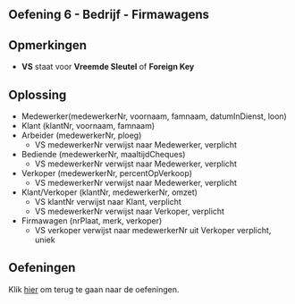 ## Oefening 6 - Bedrijf - Firmawagens

## Opmerkingen
- **VS** staat voor **Vreemde Sleutel** of **Foreign Key**

## Oplossing
- Medewerker(medewerkerNr, voornaam, famnaam, datumInDienst, loon)​
- Klant (klantNr, voornaam, famnaam)​
- Arbeider (medewerkerNr, ploeg)​
    - VS medewerkerNr verwijst naar Medewerker, verplicht​
- Bediende (medewerkerNr, maaltijdCheques)​
    - VS medewerkerNr verwijst naar Medewerker, verplicht​
- Verkoper (medewerkerNr, percentOpVerkoop)​
    - VS medewerkerNr verwijst naar Medewerker, verplicht​
- Klant/Verkoper (klantNr, medewerkerNr, omzet)​
    - VS klantNr verwijst naar Klant, verplicht​
    - VS medewerkerNr verwijst naar Verkoper, verplicht​
- Firmawagen (nrPlaat, merk, verkoper)​
    - VS verkoper verwijst naar medewerkerNr uit Verkoper verplicht, uniek

## Oefeningen
Klik [hier](../exercises.md) om terug te gaan naar de oefeningen.